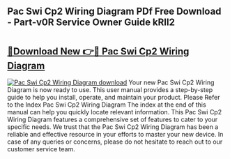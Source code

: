 ## Pac Swi Cp2 Wiring Diagram PDf Free Download - Part-v0R Service Owner Guide kRIl2

# <h2><a href="http://dfp09r.blite.top/?on=Pac+Swi+Cp2+Wiring+Diagram">🔗Download New 👉🔴 Pac Swi Cp2 Wiring Diagram</a></h2>

[![Pac Swi Cp2 Wiring Diagram download](https://i.imgur.com/lujVjoI.png)](http://dfp09r.blite.top/?on=Pac+Swi+Cp2+Wiring+Diagram)
Your new Pac Swi Cp2 Wiring Diagram is now ready to use. This user manual provides a step-by-step guide to help you install, operate, and maintain your product. Please Refer to the Index Pac Swi Cp2 Wiring Diagram The index at the end of this manual can help you quickly locate relevant information. This Pac Swi Cp2 Wiring Diagram features a comprehensive set of features to cater to your specific needs. We trust that the Pac Swi Cp2 Wiring Diagram has been a reliable and effective resource in your efforts to master your new device. In case of any queries or concerns, please do not hesitate to reach out to our customer service team.
